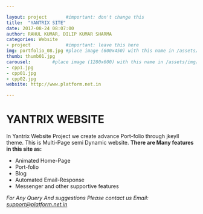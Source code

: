 ```yaml
---

layout: project       #important: don't change this
title:  "YANTRIX SITE"
date: 2017-08-24 08:07:00
author: RAHUL KUMAR, DILIP KUMAR SHARMA
categories: Website
- project             #important: leave this here
img: portfolio_08.jpg #place image (600x450) with this name in /assets/img/project/
thumb: thumb01.jpg
carousel:        #place image (1280x600) with this name in /assets/img/project/carousel/
- cpp1.jpg
- cpp01.jpg
- cpp02.jpg
website: http://www.platform.net.in

---
```

# YANTRIX WEBSITE

In Yantrix Website Project we create advance Port-folio through jkeyll theme. This is Multi-Page semi Dynamic website.
**There are Many features in this site as:** 
   - Animated Home-Page
   - Port-folio
   - Blog
   - Automated Email-Response
   - Messenger and other supportive features

 *For Any Query And suggestions Please contact us
  Email: support@platform.net.in*

